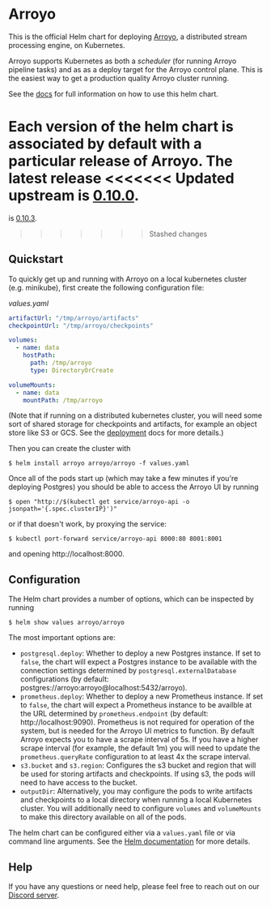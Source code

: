 # Arroyo

This is the official Helm chart for deploying [Arroyo](https://github.com/ArroyoSystems/arroyo), a distributed stream
processing engine, on Kubernetes.

Arroyo supports Kubernetes as both a _scheduler_ (for running Arroyo pipeline tasks) and as as a deploy target for the
Arroyo control plane. This is the easiest way to get a production quality Arroyo cluster running.

See the [docs](https://doc.arroyo.dev/deployment/kubernetes) for full information on how to use this helm chart.

Each version of the helm chart is associated by default with a particular release of Arroyo. The latest release
<<<<<<< Updated upstream
is [0.10.0](https://www.arroyo.dev/blog/arroyo-0-10-0).
=======
is [0.10.3](https://www.arroyo.dev/blog/arroyo-0-10-0).
>>>>>>> Stashed changes

## Quickstart

To quickly get up and running with Arroyo on a local kubernetes cluster (e.g. minikube), first create the following
configuration file:

_values.yaml_

```yaml
artifactUrl: "/tmp/arroyo/artifacts"
checkpointUrl: "/tmp/arroyo/checkpoints"

volumes:
  - name: data
    hostPath:
      path: /tmp/arroyo 
      type: DirectoryOrCreate

volumeMounts:
  - name: data
    mountPath: /tmp/arroyo
```

(Note that if running on a distributed kubernetes cluster, you will need some sort of shared storage for checkpoints
and artifacts, for example an object store like S3 or GCS. See the [deployment](https://doc.arroyo.dev/deployment/overview)
docs for more details.)

Then you can create the cluster with

```
$ helm install arroyo arroyo/arroyo -f values.yaml
```

Once all of the pods start up (which may take a few minutes if you're deploying Postgres) you should be able to access
the Arroyo UI by running

```
$ open "http://$(kubectl get service/arroyo-api -o jsonpath='{.spec.clusterIP}')"
```

or if that doesn't work, by proxying the service:

```
$ kubectl port-forward service/arroyo-api 8000:80 8001:8001
```

and opening http://localhost:8000.


## Configuration

The Helm chart provides a number of options, which can be inspected by running

```
$ helm show values arroyo/arroyo
```

The most important options are:

- `postgresql.deploy`: Whether to deploy a new Postgres instance. If set to `false`, the chart will expect a Postgres
  instance to be available with the connection settings determined by `postgresql.externalDatabase` configurations
  (by default: postgres://arroyo:arroyo@localhost:5432/arroyo).
- `prometheus.deploy`: Whether to deploy a new Prometheus instance. If set to `false`, the chart will expect a
  Prometheus instance to be availble at the URL determined by `prometheus.endpoint` (by default: http://localhost:9090).
  Prometheus is not required for operation of the system, but is needed for the Arroyo UI metrics to function. By
  default Arroyo expects you to have a scrape interval of 5s. If you have a higher scrape interval (for example, the
  default 1m) you will need to update the `prometheus.queryRate` configuration to at least 4x the scrape interval.
- `s3.bucket` and `s3.region`: Configures the s3 bucket and region that will be used for storing artifacts and
  checkpoints. If using s3, the pods will need to have access to the bucket.
- `outputDir`: Alternatively, you may configure the pods to write artifacts and checkpoints to a local directory when
  running a local Kubernetes cluster. You will additionally need to configure `volumes` and `volumeMounts` to make this
  directory available on all of the pods.


The helm chart can be configured either via a `values.yaml` file or via command line arguments. See the
[Helm documentation](https://helm.sh/docs/intro/using_helm/#customizing-the-chart-before-installing) for more details.

## Help

If you have any questions or need help, please feel free to reach out on our
[Discord server](https://discord.gg/cjCr5rVmyR).

